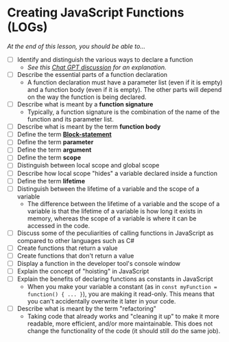 # Creating JavaScript Functions (LOGs)

*At the end of this lesson, you should be able to...*

- [ ] Identify and distinguish the various ways to declare a function
  - *See this [Chat GPT discussion](https://chat.openai.com/share/da57cfba-9ece-4c5d-a48b-66e374211c9c) for an explanation.*
- [ ] Describe the essential parts of a function declaration
  - A function declaration must have a parameter list (even if it is empty) and a function body (even if it is empty). The other parts will depend on the way the function is being declared.
- [ ] Describe what is meant by a **function signature**
  - Typically, a function signature is the combination of the name of the function and its parameter list.
- [ ] Describe what is meant by the term **function body**
- [ ] Define the term [**Block-statement**](https://developer.mozilla.org/en-US/docs/Web/JavaScript/Reference/Statements/block)
- [ ] Define the term **parameter**
- [ ] Define the term **argument**
- [ ] Define the term **scope**
- [ ] Distinguish between local scope and global scope
- [ ] Describe how local scope "hides" a variable declared inside a function
- [ ] Define the term **lifetime**
- [ ] Distinguish between the lifetime of a variable and the scope of a variable
  - The difference between the lifetime of a variable and the scope of a variable is that the lifetime of a variable is how long it exists in memory, whereas the scope of a variable is where it can be accessed in the code.
- [ ] Discuss some of the peculiarities of calling functions in JavaScript as compared to other languages such as C#
- [ ] Create functions that return a value
- [ ] Create functions that don't return a value
- [ ] Display a function in the developer tool's console window
- [ ] Explain the concept of "hoisting" in JavaScript
- [ ] Explain the benefits of declaring functions as constants in JavaScript
  - When you make your variable a constant (as in `const myFunction = function() { ... }`), you are making it read-only. This means that you can't accidentally overwrite it later in your code.
- [ ] Describe what is meant by the term "refactoring"
  - Taking code that already works and "cleaning it up" to make it more readable, more efficient, and/or more maintainable. This does not change the functionality of the code (it should still do the same job).

